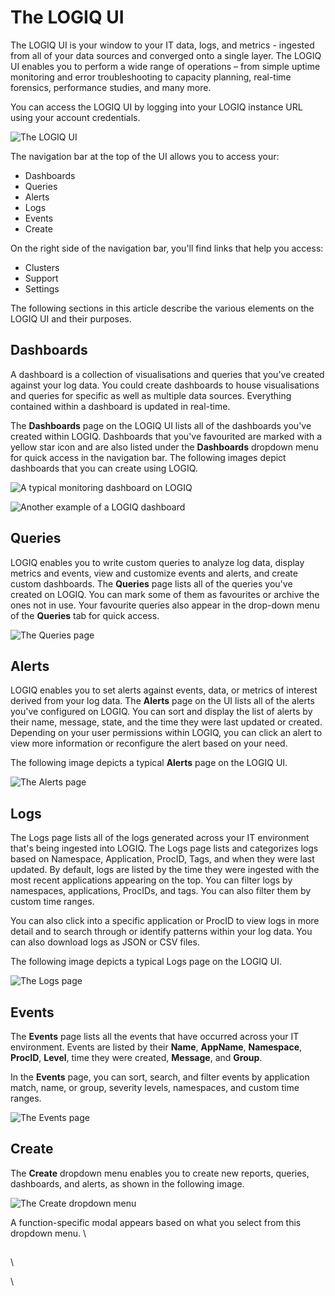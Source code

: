 # The LOGIQ UI

The LOGIQ UI is your window to your IT data, logs, and metrics - ingested from all of your data sources and converged onto a single layer. The LOGIQ UI enables you to perform a wide range of operations – from simple uptime monitoring and error troubleshooting to capacity planning, real-time forensics, performance studies, and many more. 

You can access the LOGIQ UI by logging into your LOGIQ instance URL using your account credentials. 

![The LOGIQ UI](https://lh4.googleusercontent.com/\_5o9G6CP8d6QWAZuDx5wT8NH1U4EvyBwiIjSRqhdXVBDg6c7G9l1FfDVF1pL-YzClPaG0OoX_sJQaUIrBqU9oe4XkDmgMzZRQS06qDdMjc7cQs1WHcypJKbEdNZXanASXKBvoOpY=s0)

The navigation bar at the top of the UI allows you to access your:

* Dashboards
* Queries
* Alerts
* Logs
* Events 
* Create

On the right side of the navigation bar, you'll find links that help you access:

* Clusters
* Support
* Settings

The following sections in this article describe the various elements on the LOGIQ UI and their purposes. 

## Dashboards

A dashboard is a collection of visualisations and queries that you've created against your log data. You could create dashboards to house visualisations and queries for specific as well as multiple data sources. Everything contained within a dashboard is updated in real-time. 

The **Dashboards** page on the LOGIQ UI lists all of the dashboards you've created within LOGIQ. Dashboards that you've favourited are marked with a yellow star icon and are also listed under the **Dashboards** dropdown menu for quick access in the navigation bar. The following images depict dashboards that you can create using LOGIQ. 

![A typical monitoring dashboard on LOGIQ](https://lh5.googleusercontent.com/Rsl-mfgj6O2JtClx0kUWX4Ndlt_OYcXKUUZuJDmxQhvieGFcEOQM-AAZNSslEHzxX3TXkk09Wh2NLaq9Z7K9FfmEF87nkf-dF7MKqNLjMkIz8BRNeHFI-\_W6vvmG_pVcFQD6cMbQ=s0)

![Another example of a LOGIQ dashboard](https://lh4.googleusercontent.com/5124zYGoqbDCFvzrK10O6-edgp93bbyB8q_vvxQZA0kKG07FPfb29J4EyA7Hud7o23HqWZdDXfbWb8vkCfblJ_CTZGdn7OBDAiJVZv3n2NYYIoysIidAYSN-0F6HpQp-dKze65YM=s0)

## **Queries**

LOGIQ enables you to write custom queries to analyze log data, display metrics and events, view and customize events and alerts, and create custom dashboards. The **Queries** page lists all of the queries you've created on LOGIQ. You can mark some of them as favourites or archive the ones not in use. Your favourite queries also appear in the drop-down menu of the **Queries** tab for quick access.

![The Queries page](https://lh5.googleusercontent.com/yLR6PxrTdXiIRP7ONQI7v06S4egdEjeMPZigeXgmxKtSYKn9c-RWseXjYijCj6MCrR7ymuRvVZL1ohe_dLWjU8ch9ZKbRMyIhX1Q4ATZZIYsTlyiwEBfCae2dYErm3OtQ80mSRsU=s0)

## **Alerts**

LOGIQ enables you to set alerts against events, data, or metrics of interest derived from your log data. The **Alerts** page on the UI lists all of the alerts you've configured on LOGIQ. You can sort and display the list of alerts by their name, message, state, and the time they were last updated or created. Depending on your user permissions within LOGIQ, you can click an alert to view more information or reconfigure the alert based on your need. 

The following image depicts a typical **Alerts** page on the LOGIQ UI. 

![The Alerts page](https://lh4.googleusercontent.com/YHULH5nsxPJ6YmWAgNzKYEBfYsrrCZSFOKpcncCCMgKaA_SiTXbs2jyI0SUo-pJTp4sVv6HX8w07C26wGyhu980\_F005YZYxbN0JKVqSCYgn5-NROsoARp4V192AZJEbKK2jhgcw=s0)

## Logs

The Logs page lists all of the logs generated across your IT environment that's being ingested into LOGIQ. The Logs page lists and categorizes logs based on Namespace, Application, ProcID, Tags, and when they were last updated. By default, logs are listed by the time they were ingested with the most recent applications appearing on the top. You can filter logs by namespaces, applications, ProcIDs, and tags. You can also filter them by custom time ranges. 

You can also click into a specific application or ProcID to view logs in more detail and to search through or identify patterns within your log data. You can also download logs as JSON or CSV files. 

The following image depicts a typical Logs page on the LOGIQ UI. 

![The Logs page](https://lh5.googleusercontent.com/TiZLVD4UXjLQTD4L63xlRqajVygvs76jX9kt76NKX6mgNTQN6Pz_S5J_nua1ZHpc3BBntInqo03aaqRK53ptnlEWToRCPwob2l7AWwFjjL6wpveETJRjbA3tZK-kvP3xv11\_3XWZ=s0)

## Events

The **Events** page lists all the events that have occurred across your IT environment. Events are listed by their **Name**, **AppName**, **Namespace**, **ProcID**, **Level**, time they were created, **Message**, and **Group**. 

In the **Events** page, you can sort, search, and filter events by application match, name, or group, severity levels, namespaces, and custom time ranges. 



![The Events page](https://lh6.googleusercontent.com/FI3A0ZVYbuG0KC8s5cuBUHz7I56-c10dOwfyl4Yl8dpsA0-OzFbakXNshs4P97l7KC9pPfSVPf-IwxV2Y8TIwFh19UEc4Q6cExWP59WX0ZTIdi3rAQG-cDNU8SwuNCViADZYDt8q=s0)

## Create

The **Create** dropdown menu enables you to create new reports, queries, dashboards, and alerts, as shown in the following image. 



![The Create dropdown menu](https://lh3.googleusercontent.com/XCrL8egArsjawVJSVowgHAX81A4OxilzVjEAmsswF7MCrzqWF-yvalwQwAvXKooG5pcWo-3QOgMfADCkObqbWwkR18mMUzaK1kXLlbUcwzMAxw2lckmEEwThydk-SN1Jp6pN57jR=s0)

A function-specific modal appears based on what you select from this dropdown menu. \


##  

\


\
